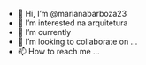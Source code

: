 - 👋 Hi, I’m @marianabarboza23
- 👀 I’m interested na arquitetura 
- 🌱 I’m currently  
- 💞️ I’m looking to collaborate on ...
- 📫 How to reach me ...

<!---
marianabarboza23/marianabarboza23 is a ✨ special ✨ repository because its `README.md` (this file) appears on your GitHub profile.
You can click the Preview link to take a look at your changes.
--->
